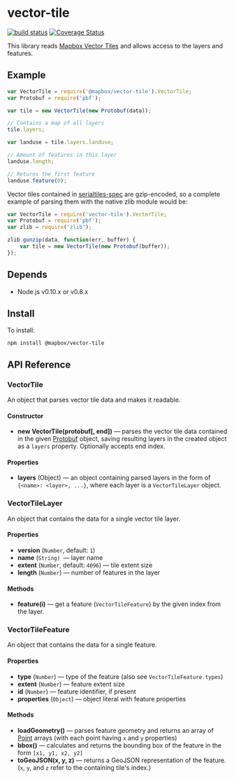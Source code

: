 # vector-tile

[![build status](https://secure.travis-ci.org/mapbox/vector-tile-js.svg)](http://travis-ci.org/mapbox/vector-tile-js) [![Coverage Status](https://coveralls.io/repos/mapbox/vector-tile-js/badge.svg)](https://coveralls.io/r/mapbox/vector-tile-js)

This library reads [Mapbox Vector Tiles](https://github.com/mapbox/vector-tile-spec) and allows access to the layers and
features.

## Example

```js
var VectorTile = require('@mapbox/vector-tile').VectorTile;
var Protobuf = require('pbf');

var tile = new VectorTile(new Protobuf(data));

// Contains a map of all layers
tile.layers;

var landuse = tile.layers.landuse;

// Amount of features in this layer
landuse.length;

// Returns the first feature
landuse.feature(0);
```

Vector tiles contained in [serialtiles-spec](https://github.com/mapbox/serialtiles-spec)
are gzip-encoded, so a complete example of parsing them with the native zlib module would be:

```js
var VectorTile = require('vector-tile').VectorTile;
var Protobuf = require('pbf');
var zlib = require('zlib');

zlib.gunzip(data, function(err, buffer) {
    var tile = new VectorTile(new Protobuf(buffer));
});
```

## Depends

- Node.js v0.10.x or v0.8.x

## Install

To install:

    npm install @mapbox/vector-tile

## API Reference

### VectorTile

An object that parses vector tile data and makes it readable.

#### Constructor

- **new VectorTile(protobuf[, end])** &mdash; parses the vector tile data contained in the
  given [Protobuf](https://github.com/mapbox/pbf) object, saving resulting layers in the created object as a `layers`
  property. Optionally accepts end index.

#### Properties

- **layers** (Object) &mdash; an object containing parsed layers in the form of `{<name>: <layer>, ...}`, where each
  layer is a `VectorTileLayer` object.

### VectorTileLayer

An object that contains the data for a single vector tile layer.

#### Properties

- **version** (`Number`, default: `1`)
- **name** (`String) `&mdash; layer name
- **extent** (`Number`, default: `4096`) &mdash; tile extent size
- **length** (`Number`) &mdash; number of features in the layer

#### Methods

- **feature(i)** &mdash; get a feature (`VectorTileFeature`) by the given index from the layer.

### VectorTileFeature

An object that contains the data for a single feature.

#### Properties

- **type** (`Number`) &mdash; type of the feature (also see `VectorTileFeature.types`)
- **extent** (`Number`) &mdash; feature extent size
- **id** (`Number`) &mdash; feature identifier, if present
- **properties** (`Object`) &mdash; object literal with feature properties

#### Methods

- **loadGeometry()** &mdash; parses feature geometry and returns an array of
  [Point](https://github.com/mapbox/point-geometry) arrays (with each point having `x` and `y` properties)
- **bbox()** &mdash; calculates and returns the bounding box of the feature in the form `[x1, y1, x2, y2]`
- **toGeoJSON(x, y, z)** &mdash; returns a GeoJSON representation of the feature. (`x`, `y`, and `z` refer to the
  containing tile's index.)
